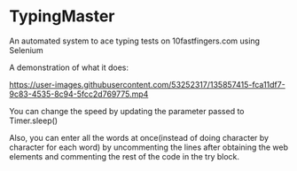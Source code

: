 # TypingMaster
An automated system to ace typing tests on 10fastfingers.com using Selenium

A demonstration of what it does:

https://user-images.githubusercontent.com/53252317/135857415-fca11df7-9c83-4535-8c94-5fcc2d769775.mp4

You can change the speed by updating the parameter passed to Timer.sleep()

Also, you can enter all the words at once(instead of doing character by character for each word) by uncommenting the lines after obtaining the web elements and commenting the rest of the code in the try block.
